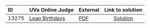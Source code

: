 | ID | UVa Online Judge | External | Link to solution |
|:---|:---|:---|:---:|
| 13275 | [Leap Birthdays](https://onlinejudge.org/index.php?option=com_onlinejudge&Itemid=8&category=881&page=show_problem&problem=5199) | [PDF](https://onlinejudge.org/external/132/13275.pdf) | [Solution](https://github.com/versenyi98/uva-solutions/tree/main/solutions/13275%20-%20Leap%20Birthdays)|
